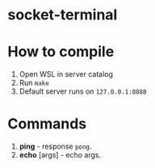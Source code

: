 # socket-terminal

# How to compile
1. Open WSL in server catalog
2. Run ``make``
3. Default server runs on ``127.0.0.1:8888``

# Commands
1. __ping__ - response `pong`.
2. __echo__ [args] - echo args.